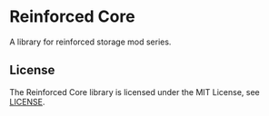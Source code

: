 # Reinforced Core

A library for reinforced storage mod series.

## License

The Reinforced Core library is licensed under the MIT License, see [LICENSE](./LICENSE).
